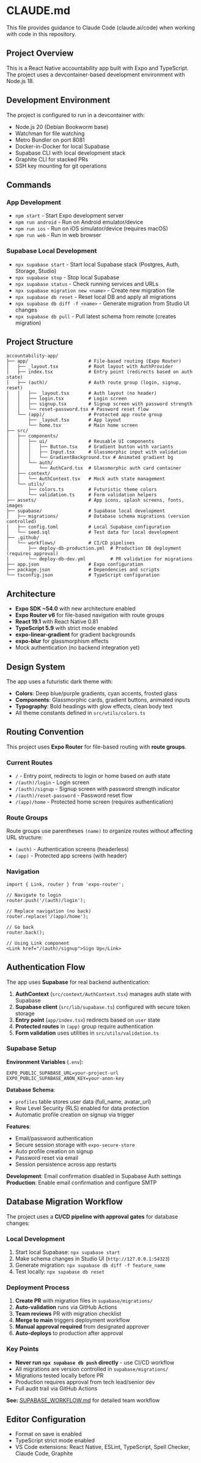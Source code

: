 # CLAUDE.md

This file provides guidance to Claude Code (claude.ai/code) when working with code in this repository.

## Project Overview

This is a React Native accountability app built with Expo and TypeScript. The project uses a devcontainer-based development environment with Node.js 18.

## Development Environment

The project is configured to run in a devcontainer with:
- Node.js 20 (Debian Bookworm base)
- Watchman for file watching
- Metro Bundler on port 8081
- Docker-in-Docker for local Supabase
- Supabase CLI with local development stack
- Graphite CLI for stacked PRs
- SSH key mounting for git operations

## Commands

### App Development
- `npm start` - Start Expo development server
- `npm run android` - Run on Android emulator/device
- `npm run ios` - Run on iOS simulator/device (requires macOS)
- `npm run web` - Run in web browser

### Supabase Local Development
- `npx supabase start` - Start local Supabase stack (Postgres, Auth, Storage, Studio)
- `npx supabase stop` - Stop local Supabase
- `npx supabase status` - Check running services and URLs
- `npx supabase migration new <name>` - Create new migration file
- `npx supabase db reset` - Reset local DB and apply all migrations
- `npx supabase db diff -f <name>` - Generate migration from Studio UI changes
- `npx supabase db pull` - Pull latest schema from remote (creates migration)

## Project Structure

```
accountability-app/
├── app/                      # File-based routing (Expo Router)
│   ├── _layout.tsx           # Root layout with AuthProvider
│   ├── index.tsx             # Entry point (redirects based on auth state)
│   ├── (auth)/               # Auth route group (login, signup, reset)
│   │   ├── _layout.tsx       # Auth layout (no header)
│   │   ├── login.tsx         # Login screen
│   │   ├── signup.tsx        # Signup screen with password strength
│   │   └── reset-password.tsx # Password reset flow
│   └── (app)/                # Protected app route group
│       ├── _layout.tsx       # App layout
│       └── home.tsx          # Main home screen
├── src/
│   ├── components/
│   │   ├── ui/               # Reusable UI components
│   │   │   ├── Button.tsx    # Gradient button with variants
│   │   │   ├── Input.tsx     # Glassmorphic input with validation
│   │   │   └── GradientBackground.tsx # Animated gradient bg
│   │   └── auth/
│   │       └── AuthCard.tsx  # Glassmorphic auth card container
│   ├── context/
│   │   └── AuthContext.tsx   # Mock auth state management
│   └── utils/
│       ├── colors.ts         # Futuristic theme colors
│       └── validation.ts     # Form validation helpers
├── assets/                   # App icons, splash screens, fonts, images
├── supabase/                 # Supabase local development
│   ├── migrations/           # Database schema migrations (version controlled)
│   ├── config.toml           # Local Supabase configuration
│   └── seed.sql              # Test data for local development
├── .github/
│   └── workflows/            # CI/CD pipelines
│       ├── deploy-db-production.yml  # Production DB deployment (requires approval)
│       └── deploy-db-dev.yml         # PR validation for migrations
├── app.json                  # Expo configuration
├── package.json              # Dependencies and scripts
└── tsconfig.json             # TypeScript configuration
```

## Architecture

- **Expo SDK ~54.0** with new architecture enabled
- **Expo Router v6** for file-based navigation with route groups
- **React 19.1** with React Native 0.81
- **TypeScript 5.9** with strict mode enabled
- **expo-linear-gradient** for gradient backgrounds
- **expo-blur** for glassmorphism effects
- Mock authentication (no backend integration yet)

## Design System

The app uses a futuristic dark theme with:
- **Colors**: Deep blue/purple gradients, cyan accents, frosted glass
- **Components**: Glassmorphic cards, gradient buttons, animated inputs
- **Typography**: Bold headings with glow effects, clean body text
- All theme constants defined in `src/utils/colors.ts`

## Routing Convention

This project uses **Expo Router** for file-based routing with **route groups**.

### Current Routes

- `/` - Entry point, redirects to login or home based on auth state
- `/(auth)/login` - Login screen
- `/(auth)/signup` - Signup screen with password strength indicator
- `/(auth)/reset-password` - Password reset flow
- `/(app)/home` - Protected home screen (requires authentication)

### Route Groups

Route groups use parentheses `(name)` to organize routes without affecting URL structure:
- `(auth)` - Authentication screens (headerless)
- `(app)` - Protected app screens (with header)

### Navigation

```tsx
import { Link, router } from 'expo-router';

// Navigate to login
router.push('/(auth)/login');

// Replace navigation (no back)
router.replace('/(app)/home');

// Go back
router.back();

// Using Link component
<Link href="/(auth)/signup">Sign Up</Link>
```

## Authentication Flow

The app uses **Supabase** for real backend authentication:

1. **AuthContext** (`src/context/AuthContext.tsx`) manages auth state with Supabase
2. **Supabase client** (`src/lib/supabase.ts`) configured with secure token storage
3. **Entry point** (`app/index.tsx`) redirects based on `user` state
4. **Protected routes** in `(app)` group require authentication
5. **Form validation** uses utilities in `src/utils/validation.ts`

### Supabase Setup

**Environment Variables** (`.env`):
```
EXPO_PUBLIC_SUPABASE_URL=your-project-url
EXPO_PUBLIC_SUPABASE_ANON_KEY=your-anon-key
```

**Database Schema**:
- `profiles` table stores user data (full_name, avatar_url)
- Row Level Security (RLS) enabled for data protection
- Automatic profile creation on signup via trigger

**Features**:
- Email/password authentication
- Secure session storage with `expo-secure-store`
- Auto profile creation on signup
- Password reset via email
- Session persistence across app restarts

**Development**: Email confirmation disabled in Supabase Auth settings
**Production**: Enable email confirmation and configure SMTP

## Database Migration Workflow

The project uses a **CI/CD pipeline with approval gates** for database changes:

### Local Development
1. Start local Supabase: `npx supabase start`
2. Make schema changes in Studio UI (`http://127.0.0.1:54323`)
3. Generate migration: `npx supabase db diff -f feature_name`
4. Test locally: `npx supabase db reset`

### Deployment Process
1. **Create PR** with migration files in `supabase/migrations/`
2. **Auto-validation** runs via GitHub Actions
3. **Team reviews** PR with migration checklist
4. **Merge to main** triggers deployment workflow
5. **Manual approval required** from designated approver
6. **Auto-deploys** to production after approval

### Key Points
- **Never run `npx supabase db push` directly** - use CI/CD workflow
- All migrations are version controlled in `supabase/migrations/`
- Migrations tested locally before PR
- Production requires approval from tech lead/senior dev
- Full audit trail via GitHub Actions

**See:** [SUPABASE_WORKFLOW.md](./SUPABASE_WORKFLOW.md) for detailed team workflow

## Editor Configuration

- Format on save is enabled
- TypeScript strict mode enabled
- VS Code extensions: React Native, ESLint, TypeScript, Spell Checker, Claude Code, Graphite
